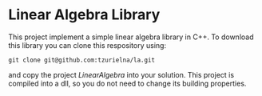 # Linear Algebra Library
This project implement a simple linear algebra library in C++.
To download this library you can clone this respository using:
```
git clone git@github.com:tzurielna/la.git
```
and copy the project *LinearAlgebra* into your solution. This project is compiled into a dll, so you do not need to change its building properties.
